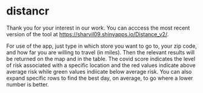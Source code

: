 # distancr

Thank you for your interest in our work. You can acccess the most recent version of the tool at https://sharvil09.shinyapps.io/Distance_v2/.

For use of the app, just type in which store you want to go to, your zip code, and how far you are willing to travel (in miles). Then the relevant results will be returned on the map and in the table. The covid score indicates the level of risk associated with a specific location and the red values indicate above average risk while green values indiicate below average risk. You can also expand specific rows to find the best day, on average, to go where a lower number is better.
